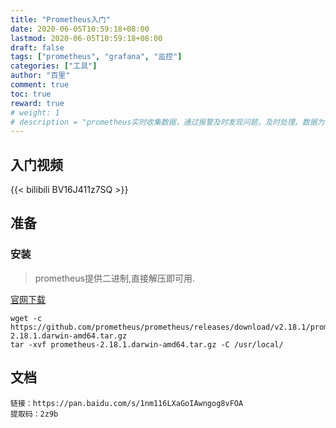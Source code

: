 ```yaml
---
title: "Prometheus入门"
date: 2020-06-05T10:59:18+08:00
lastmod: 2020-06-05T10:59:18+08:00
draft: false
tags: ["prometheus", "grafana", "监控"]
categories: ["工具"]
author: "百里"
comment: true
toc: true
reward: true
# weight: 1
# description = "prometheus实时收集数据，通过报警及时发现问题，及时处理。数据为优化也可以提供依据。"
---
```


## 入门视频
{{< bilibili BV16J411z7SQ >}}

## 准备
### 安装
> prometheus提供二进制,直接解压即可用.

[官网下载](https://prometheus.io/download/)
```shell script
wget -c https://github.com/prometheus/prometheus/releases/download/v2.18.1/prometheus-2.18.1.darwin-amd64.tar.gz
tar -xvf prometheus-2.18.1.darwin-amd64.tar.gz -C /usr/local/
```

## 文档
```text
链接：https://pan.baidu.com/s/1nm116LXaGoIAwngog8vFOA 
提取码：2z9b
```
